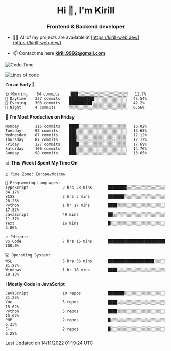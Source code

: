 <h1 align="center">Hi 👋, I'm Kirill</h1>
<h3 align="center">Frontend & Backend developer</h3>

- 👨‍💻 All of my projects are available at [https://kirill-web.dev/](https://kirill-web.dev/)

- 📫 Contact me here **kirill.9992@gmail.com**











<!--START_SECTION:waka-->
![Code Time](http://img.shields.io/badge/Code%20Time-1%2C175%20hrs%2055%20mins-blue)

![Lines of code](https://img.shields.io/badge/From%20Hello%20World%20I%27ve%20Written-574%20Thousand%20lines%20of%20code-blue)

**I'm an Early 🐤** 

```text
🌞 Morning    84 commits     ███░░░░░░░░░░░░░░░░░░░░░░   11.7% 
🌆 Daytime    327 commits    ███████████░░░░░░░░░░░░░░   45.54% 
🌃 Evening    303 commits    ██████████░░░░░░░░░░░░░░░   42.2% 
🌙 Night      4 commits      ░░░░░░░░░░░░░░░░░░░░░░░░░   0.56%

```
📅 **I'm Most Productive on Friday** 

```text
Monday       115 commits    ████░░░░░░░░░░░░░░░░░░░░░   16.02% 
Tuesday      98 commits     ███░░░░░░░░░░░░░░░░░░░░░░   13.65% 
Wednesday    87 commits     ███░░░░░░░░░░░░░░░░░░░░░░   12.12% 
Thursday     87 commits     ███░░░░░░░░░░░░░░░░░░░░░░   12.12% 
Friday       127 commits    ████░░░░░░░░░░░░░░░░░░░░░   17.69% 
Saturday     106 commits    ███░░░░░░░░░░░░░░░░░░░░░░   14.76% 
Sunday       98 commits     ███░░░░░░░░░░░░░░░░░░░░░░   13.65%

```


📊 **This Week I Spent My Time On** 

```text
⌚︎ Time Zone: Europe/Moscow

💬 Programming Languages: 
TypeScript               2 hrs 28 mins       ████████░░░░░░░░░░░░░░░░░   34.17% 
SCSS                     2 hrs 3 mins        ███████░░░░░░░░░░░░░░░░░░   28.26% 
Python                   1 hr 17 mins        ████░░░░░░░░░░░░░░░░░░░░░   17.82% 
JavaScript               49 mins             ██░░░░░░░░░░░░░░░░░░░░░░░   11.37% 
Text                     16 mins             █░░░░░░░░░░░░░░░░░░░░░░░░   3.86%

🔥 Editors: 
VS Code                  7 hrs 15 mins       █████████████████████████   100.0%

💻 Operating System: 
WSL                      5 hrs 56 mins       ████████████████████░░░░░   81.87% 
Windows                  1 hr 18 mins        ████░░░░░░░░░░░░░░░░░░░░░   18.13%

```

**I Mostly Code in JavaScript** 

```text
JavaScript               10 repos            ███████░░░░░░░░░░░░░░░░░░   31.25% 
Vue                      5 repos             ████░░░░░░░░░░░░░░░░░░░░░   15.62% 
Python                   5 repos             ████░░░░░░░░░░░░░░░░░░░░░   15.62% 
PHP                      2 repos             █░░░░░░░░░░░░░░░░░░░░░░░░   6.25% 
C++                      2 repos             █░░░░░░░░░░░░░░░░░░░░░░░░   6.25%

```



 Last Updated on 14/11/2022 01:19:24 UTC
<!--END_SECTION:waka-->
